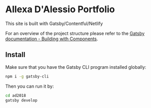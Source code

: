 # Allexa D'Alessio Portfolio
This site is built with Gatsby/Contentful/Netlify

For an overview of the project structure please refer to the [Gatsby documentation - Building with Components](https://www.gatsbyjs.org/docs/building-with-components/).

## Install

Make sure that you have the Gatsby CLI program installed globally:
```sh
npm i -g gatsby-cli
```

Then you can run it by:
```sh
cd ad2018
gatsby develop
```
